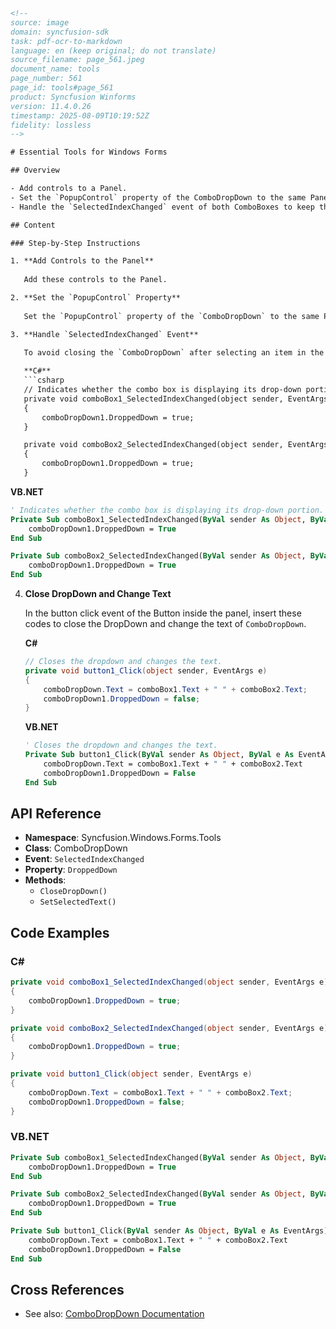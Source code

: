 ```html
<!-- 
source: image
domain: syncfusion-sdk
task: pdf-ocr-to-markdown
language: en (keep original; do not translate)
source_filename: page_561.jpeg
document_name: tools
page_number: 561
page_id: tools#page_561
product: Syncfusion Winforms
version: 11.4.0.26
timestamp: 2025-08-09T10:19:52Z
fidelity: lossless
-->

# Essential Tools for Windows Forms

## Overview

- Add controls to a Panel.
- Set the `PopupControl` property of the ComboDropDown to the same Panel.
- Handle the `SelectedIndexChanged` event of both ComboBoxes to keep the DropDown showing.

## Content

### Step-by-Step Instructions

1. **Add Controls to the Panel**
   
   Add these controls to the Panel.

2. **Set the `PopupControl` Property**
   
   Set the `PopupControl` property of the `ComboDropDown` to the same Panel.

3. **Handle `SelectedIndexChanged` Event**
   
   To avoid closing the `ComboDropDown` after selecting an item in the `ComboBox`, handle the `SelectedIndexChanged` event of both `ComboBoxes` and keep the DropDown showing.

   **C#**
   ```csharp
   // Indicates whether the combo box is displaying its drop-down portion.
   private void comboBox1_SelectedIndexChanged(object sender, EventArgs e)
   {
       comboDropDown1.DroppedDown = true;
   }

   private void comboBox2_SelectedIndexChanged(object sender, EventArgs e)
   {
       comboDropDown1.DroppedDown = true;
   }
   ```

   **VB.NET**
   ```vb
   ' Indicates whether the combo box is displaying its drop-down portion.
   Private Sub comboBox1_SelectedIndexChanged(ByVal sender As Object, ByVal e As EventArgs)
       comboDropDown1.DroppedDown = True
   End Sub

   Private Sub comboBox2_SelectedIndexChanged(ByVal sender As Object, ByVal e As EventArgs)
       comboDropDown1.DroppedDown = True
   End Sub
   ```

4. **Close DropDown and Change Text**
   
   In the button click event of the Button inside the panel, insert these codes to close the DropDown and change the text of `ComboDropDown`.

   **C#**
   ```csharp
   // Closes the dropdown and changes the text.
   private void button1_Click(object sender, EventArgs e)
   {
       comboDropDown.Text = comboBox1.Text + " " + comboBox2.Text;
       comboDropDown1.DroppedDown = false;
   }
   ```

   **VB.NET**
   ```vb
   ' Closes the dropdown and changes the text.
   Private Sub button1_Click(ByVal sender As Object, ByVal e As EventArgs)
       comboDropDown.Text = comboBox1.Text + " " + comboBox2.Text
       comboDropDown1.DroppedDown = False
   End Sub
   ```

## API Reference

- **Namespace**: Syncfusion.Windows.Forms.Tools
- **Class**: ComboDropDown
- **Event**: `SelectedIndexChanged`
- **Property**: `DroppedDown`
- **Methods**:
  - `CloseDropDown()`
  - `SetSelectedText()`

## Code Examples

### C#
```csharp
private void comboBox1_SelectedIndexChanged(object sender, EventArgs e)
{
    comboDropDown1.DroppedDown = true;
}

private void comboBox2_SelectedIndexChanged(object sender, EventArgs e)
{
    comboDropDown1.DroppedDown = true;
}

private void button1_Click(object sender, EventArgs e)
{
    comboDropDown.Text = comboBox1.Text + " " + comboBox2.Text;
    comboDropDown1.DroppedDown = false;
}
```

### VB.NET
```vb
Private Sub comboBox1_SelectedIndexChanged(ByVal sender As Object, ByVal e As EventArgs)
    comboDropDown1.DroppedDown = True
End Sub

Private Sub comboBox2_SelectedIndexChanged(ByVal sender As Object, ByVal e As EventArgs)
    comboDropDown1.DroppedDown = True
End Sub

Private Sub button1_Click(ByVal sender As Object, ByVal e As EventArgs)
    comboDropDown.Text = comboBox1.Text + " " + comboBox2.Text
    comboDropDown1.DroppedDown = False
End Sub
```

## Cross References

- See also: [ComboDropDown Documentation](#ComboDropDownDocumentation)

<!-- tags: [Syncfusion Winforms, ComboDropDown, SelectedIndexChanged, DroppedDown] keywords: [ComboBox, DropDown, Panel, SelectedIndexChanged, DroppedDown, C#, VB.NET, ComboDropDown] -->
```